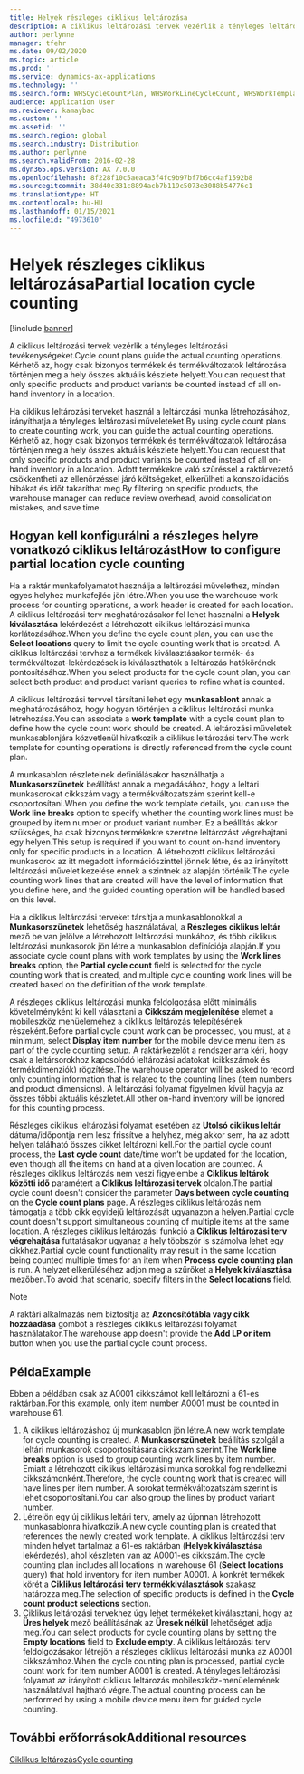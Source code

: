 ```yaml
---
title: Helyek részleges ciklikus leltározása
description: A ciklikus leltározási tervek vezérlik a tényleges leltározási tevékenységeket. Kérhető az, hogy csak bizonyos termékek és termékváltozatok leltározása történjen meg a hely összes aktuális készlete helyett.
author: perlynne
manager: tfehr
ms.date: 09/02/2020
ms.topic: article
ms.prod: ''
ms.service: dynamics-ax-applications
ms.technology: ''
ms.search.form: WHSCycleCountPlan, WHSWorkLineCycleCount, WHSWorkTemplateLineGroup, WHSWorkTemplateTable, WHSRFMenuItemCycleCount, WHSCycleCountPlanListPage
audience: Application User
ms.reviewer: kamaybac
ms.custom: ''
ms.assetid: ''
ms.search.region: global
ms.search.industry: Distribution
ms.author: perlynne
ms.search.validFrom: 2016-02-28
ms.dyn365.ops.version: AX 7.0.0
ms.openlocfilehash: 8f228f10c5aeaca3f4fc9b97bf7b6cc4af1592b8
ms.sourcegitcommit: 38d40c331c8894acb7b119c5073e3088b54776c1
ms.translationtype: HT
ms.contentlocale: hu-HU
ms.lasthandoff: 01/15/2021
ms.locfileid: "4973610"
---
```

# <a name="partial-location-cycle-counting"></a><span data-ttu-id="6f0e8-104">Helyek részleges ciklikus leltározása</span><span class="sxs-lookup"><span data-stu-id="6f0e8-104">Partial location cycle counting</span></span>

[!include [banner](../includes/banner.md)]

<span data-ttu-id="6f0e8-105">A ciklikus leltározási tervek vezérlik a tényleges leltározási tevékenységeket.</span><span class="sxs-lookup"><span data-stu-id="6f0e8-105">Cycle count plans guide the actual counting operations.</span></span> <span data-ttu-id="6f0e8-106">Kérhető az, hogy csak bizonyos termékek és termékváltozatok leltározása történjen meg a hely összes aktuális készlete helyett.</span><span class="sxs-lookup"><span data-stu-id="6f0e8-106">You can request that only specific products and product variants be counted instead of all on-hand inventory in a location.</span></span>

<span data-ttu-id="6f0e8-107">Ha ciklikus leltározási terveket használ a leltározási munka létrehozásához, irányíthatja a tényleges leltározási műveleteket.</span><span class="sxs-lookup"><span data-stu-id="6f0e8-107">By using cycle count plans to create counting work, you can guide the actual counting operations.</span></span> <span data-ttu-id="6f0e8-108">Kérhető az, hogy csak bizonyos termékek és termékváltozatok leltározása történjen meg a hely összes aktuális készlete helyett.</span><span class="sxs-lookup"><span data-stu-id="6f0e8-108">You can request that only specific products and product variants be counted instead of all on-hand inventory in a location.</span></span> <span data-ttu-id="6f0e8-109">Adott termékekre való szűréssel a raktárvezető csökkentheti az ellenőrzéssel járó költségeket, elkerülheti a konszolidációs hibákat és időt takaríthat meg.</span><span class="sxs-lookup"><span data-stu-id="6f0e8-109">By filtering on specific products, the warehouse manager can reduce review overhead, avoid consolidation mistakes, and save time.</span></span>

## <a name="how-to-configure-partial-location-cycle-counting"></a><span data-ttu-id="6f0e8-110">Hogyan kell konfigurálni a részleges helyre vonatkozó ciklikus leltározást</span><span class="sxs-lookup"><span data-stu-id="6f0e8-110">How to configure partial location cycle counting</span></span>

<span data-ttu-id="6f0e8-111">Ha a raktár munkafolyamatot használja a leltározási művelethez, minden egyes helyhez munkafejléc jön létre.</span><span class="sxs-lookup"><span data-stu-id="6f0e8-111">When you use the warehouse work process for counting operations, a work header is created for each location.</span></span> <span data-ttu-id="6f0e8-112">A ciklikus leltározási terv meghatározásakor fel lehet használni a **Helyek kiválasztása** lekérdezést a létrehozott ciklikus leltározási munka korlátozásához.</span><span class="sxs-lookup"><span data-stu-id="6f0e8-112">When you define the cycle count plan, you can use the **Select locations** query to limit the cycle counting work that is created.</span></span> <span data-ttu-id="6f0e8-113">A ciklikus leltározási tervhez a termékek kiválasztásakor termék- és termékváltozat-lekérdezések is kiválaszthatók a leltározás hatókörének pontosításához.</span><span class="sxs-lookup"><span data-stu-id="6f0e8-113">When you select products for the cycle count plan, you can select both product and product variant queries to refine what is counted.</span></span>

<span data-ttu-id="6f0e8-114">A ciklikus leltározási tervvel társítani lehet egy **munkasablont** annak a meghatározásához, hogy hogyan történjen a ciklikus leltározási munka létrehozása.</span><span class="sxs-lookup"><span data-stu-id="6f0e8-114">You can associate a **work template** with a cycle count plan to define how the cycle count work should be created.</span></span> <span data-ttu-id="6f0e8-115">A leltározási műveletek munkasablonjára közvetlenül hivatkozik a ciklikus leltározási terv.</span><span class="sxs-lookup"><span data-stu-id="6f0e8-115">The work template for counting operations is directly referenced from the cycle count plan.</span></span>

<span data-ttu-id="6f0e8-116">A munkasablon részleteinek definiálásakor használhatja a **Munkasorszünetek** beállítást annak a megadásához, hogy a leltári munkasorokat cikkszám vagy a termékváltozatszám szerint kell-e csoportosítani.</span><span class="sxs-lookup"><span data-stu-id="6f0e8-116">When you define the work template details, you can use the **Work line breaks** option to specify whether the counting work lines must be grouped by item number or product variant number.</span></span> <span data-ttu-id="6f0e8-117">Ez a beállítás akkor szükséges, ha csak bizonyos termékekre szeretne leltározást végrehajtani egy helyen.</span><span class="sxs-lookup"><span data-stu-id="6f0e8-117">This setup is required if you want to count on-hand inventory only for specific products in a location.</span></span> <span data-ttu-id="6f0e8-118">A létrehozott ciklikus leltározási munkasorok az itt megadott információszinttel jönnek létre, és az irányított leltározási művelet kezelése ennek a szintnek az alapján történik.</span><span class="sxs-lookup"><span data-stu-id="6f0e8-118">The cycle counting work lines that are created will have the level of information that you define here, and the guided counting operation will be handled based on this level.</span></span>

<span data-ttu-id="6f0e8-119">Ha a ciklikus leltározási terveket társítja a munkasablonokkal a **Munkasorszünetek** lehetőség használatával, a **Részleges ciklikus leltár** mező be van jelölve a létrehozott leltározási munkához, és több ciklikus leltározási munkasorok jön létre a munkasablon definíciója alapján.</span><span class="sxs-lookup"><span data-stu-id="6f0e8-119">If you associate cycle count plans with work templates by using the **Work lines breaks** option, the **Partial cycle count** field is selected for the cycle counting work that is created, and multiple cycle counting work lines will be created based on the definition of the work template.</span></span>

<span data-ttu-id="6f0e8-120">A részleges ciklikus leltározási munka feldolgozása előtt minimális követelményként ki kell választani a **Cikkszám megjelenítése** elemet a mobileszköz menüeleméhez a ciklikus leltározás telepítésének részeként.</span><span class="sxs-lookup"><span data-stu-id="6f0e8-120">Before partial cycle count work can be processed, you must, at a minimum, select **Display item number** for the mobile device menu item as part of the cycle counting setup.</span></span> <span data-ttu-id="6f0e8-121">A raktárkezelőt a rendszer arra kéri, hogy csak a leltársorokhoz kapcsolódó leltározási adatokat (cikkszámok és termékdimenziók) rögzítése.</span><span class="sxs-lookup"><span data-stu-id="6f0e8-121">The warehouse operator will be asked to record only counting information that is related to the counting lines (item numbers and product dimensions).</span></span> <span data-ttu-id="6f0e8-122">A leltározási folyamat figyelmen kívül hagyja az összes többi aktuális készletet.</span><span class="sxs-lookup"><span data-stu-id="6f0e8-122">All other on-hand inventory will be ignored for this counting process.</span></span>

<span data-ttu-id="6f0e8-123">Részleges ciklikus leltározási folyamat esetében az **Utolsó ciklikus leltár** dátuma/időpontja nem lesz frissítve a helyhez, még akkor sem, ha az adott helyen található összes cikket leltározni kell.</span><span class="sxs-lookup"><span data-stu-id="6f0e8-123">For the partial cycle count process, the **Last cycle count** date/time won’t be updated for the location, even though all the items on hand at a given location are counted.</span></span> <span data-ttu-id="6f0e8-124">A részleges ciklikus leltározás nem veszi figyelembe a **Ciklikus leltárok közötti idő** paramétert a **Ciklikus leltározási tervek** oldalon.</span><span class="sxs-lookup"><span data-stu-id="6f0e8-124">The partial cycle count doesn't consider the parameter **Days between cycle counting** on  the **Cycle count plans** page.</span></span> <span data-ttu-id="6f0e8-125">A részleges ciklikus leltározás nem támogatja a több cikk egyidejű leltározását ugyanazon a helyen.</span><span class="sxs-lookup"><span data-stu-id="6f0e8-125">Partial cycle count doesn't support simultaneous counting of multiple items at the same location.</span></span> <span data-ttu-id="6f0e8-126">A részleges ciklikus leltározási funkció a **Ciklikus leltározási terv végrehajtása** futtatásakor ugyanaz a hely többször is számolva lehet egy cikkhez.</span><span class="sxs-lookup"><span data-stu-id="6f0e8-126">Partial cycle count functionality may result in the same location being counted multiple times for an item when **Process cycle counting plan** is run.</span></span> <span data-ttu-id="6f0e8-127">A helyzet elkerüléséhez adjon meg a szűrőket a **Helyek kiválasztása** mezőben.</span><span class="sxs-lookup"><span data-stu-id="6f0e8-127">To avoid that scenario, specify filters in the **Select locations** field.</span></span>

> [!NOTE]
> <span data-ttu-id="6f0e8-128">A raktári alkalmazás nem biztosítja az **Azonosítótábla vagy cikk hozzáadása** gombot a részleges ciklikus leltározási folyamat használatakor.</span><span class="sxs-lookup"><span data-stu-id="6f0e8-128">The warehouse app doesn't provide the **Add LP or item** button when you use the partial cycle count process.</span></span>

## <a name="example"></a><span data-ttu-id="6f0e8-129">Példa</span><span class="sxs-lookup"><span data-stu-id="6f0e8-129">Example</span></span>

<span data-ttu-id="6f0e8-130">Ebben a példában csak az A0001 cikkszámot kell leltározni a 61-es raktárban.</span><span class="sxs-lookup"><span data-stu-id="6f0e8-130">For this example, only item number A0001 must be counted in warehouse 61.</span></span>

1. <span data-ttu-id="6f0e8-131">A ciklikus leltározáshoz új munkasablon jön létre.</span><span class="sxs-lookup"><span data-stu-id="6f0e8-131">A new work template for cycle counting is created.</span></span> <span data-ttu-id="6f0e8-132">A **Munkasorszünetek** beállítás szolgál a leltári munkasorok csoportosítására cikkszám szerint.</span><span class="sxs-lookup"><span data-stu-id="6f0e8-132">The **Work line breaks** option is used to group counting work lines by item number.</span></span> <span data-ttu-id="6f0e8-133">Emiatt a létrehozott ciklikus leltározási munka sorokkal fog rendelkezni cikkszámonként.</span><span class="sxs-lookup"><span data-stu-id="6f0e8-133">Therefore, the cycle counting work that is created will have lines per item number.</span></span> <span data-ttu-id="6f0e8-134">A sorokat termékváltozatszám szerint is lehet csoportosítani.</span><span class="sxs-lookup"><span data-stu-id="6f0e8-134">You can also group the lines by product variant number.</span></span>
1. <span data-ttu-id="6f0e8-135">Létrejön egy új ciklikus leltári terv, amely az újonnan létrehozott munkasablonra hivatkozik.</span><span class="sxs-lookup"><span data-stu-id="6f0e8-135">A new cycle counting plan is created that references the newly created work template.</span></span> <span data-ttu-id="6f0e8-136">A ciklikus leltározási terv minden helyet tartalmaz a 61-es raktárban (**Helyek kiválasztása** lekérdezés), ahol készleten van az A0001-es cikkszám.</span><span class="sxs-lookup"><span data-stu-id="6f0e8-136">The cycle counting plan includes all locations in warehouse 61 (**Select locations** query) that hold inventory for item number A0001.</span></span> <span data-ttu-id="6f0e8-137">A konkrét termékek körét a **Ciklikus leltározási terv termékkiválasztások** szakasz határozza meg.</span><span class="sxs-lookup"><span data-stu-id="6f0e8-137">The selection of specific products is defined in the **Cycle count product selections** section.</span></span>
1. <span data-ttu-id="6f0e8-138">Ciklikus leltározási tervekhez úgy lehet termékeket kiválasztani, hogy az **Üres helyek** mező beállításának az **Üresek nélkül** lehetőséget adja meg.</span><span class="sxs-lookup"><span data-stu-id="6f0e8-138">You can select products for cycle counting plans by setting the **Empty locations** field to **Exclude empty**.</span></span> <span data-ttu-id="6f0e8-139">A ciklikus leltározási terv feldolgozásakor létrejön a részleges ciklikus leltározási munka az A0001 cikkszámhoz.</span><span class="sxs-lookup"><span data-stu-id="6f0e8-139">When the cycle counting plan is processed, partial cycle count work for item number A0001 is created.</span></span> <span data-ttu-id="6f0e8-140">A tényleges leltározási folyamat az irányított ciklikus leltározás mobileszköz-menüelemének használatával hajtható végre.</span><span class="sxs-lookup"><span data-stu-id="6f0e8-140">The actual counting process can be performed by using a mobile device menu item for guided cycle counting.</span></span>

## <a name="additional-resources"></a><span data-ttu-id="6f0e8-141">További erőforrások</span><span class="sxs-lookup"><span data-stu-id="6f0e8-141">Additional resources</span></span>

[<span data-ttu-id="6f0e8-142">Ciklikus leltározás</span><span class="sxs-lookup"><span data-stu-id="6f0e8-142">Cycle counting</span></span>](cycle-counting.md)
